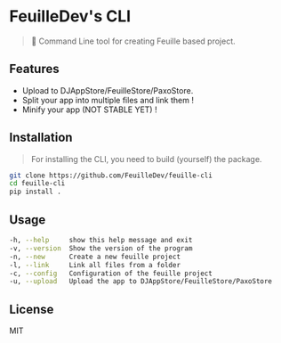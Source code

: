 # FeuilleDev's CLI

> 🌿 Command Line tool for creating Feuille based project.

## Features

- Upload to DJAppStore/FeuilleStore/PaxoStore.
- Split your app into multiple files and link them !
- Minify your app (NOT STABLE YET) !

## Installation
> For installing the CLI, you need to build (yourself) the package.

```bash
git clone https://github.com/FeuilleDev/feuille-cli
cd feuille-cli
pip install .
```

## Usage

```bash
-h, --help     show this help message and exit
-v, --version  Show the version of the program
-n, --new      Create a new feuille project
-l, --link     Link all files from a folder
-c, --config   Configuration of the feuille project
-u, --upload   Upload the app to DJAppStore/FeuilleStore/PaxoStore
```

## License

MIT